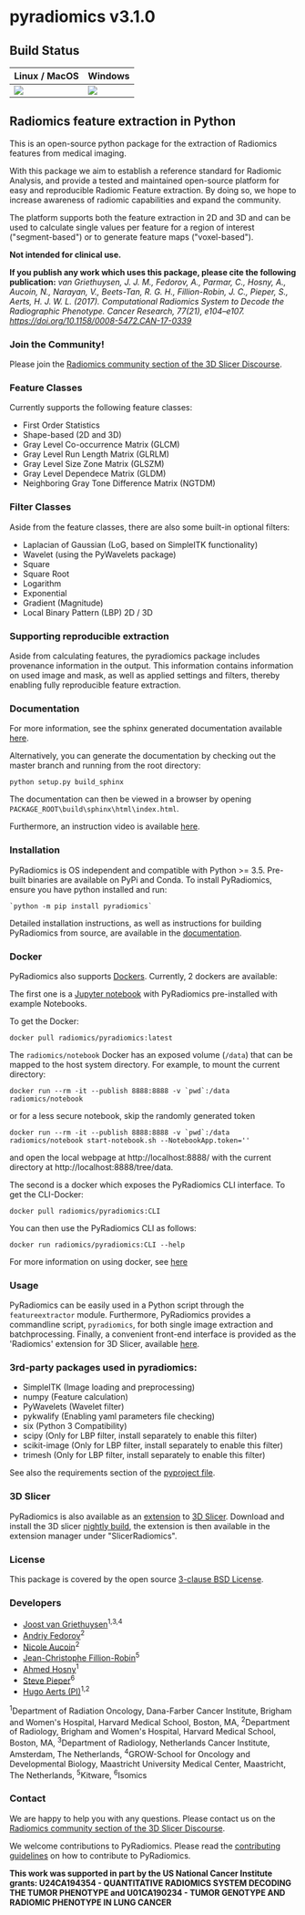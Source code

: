 # pyradiomics v3.1.0

## Build Status

| Linux / MacOS                 | Windows                       |
| ----------------------------- | ----------------------------- |
| [![][circleci]][circleci-lnk] | [![][appveyor]][appveyor-lnk] |

[appveyor]:
  https://ci.appveyor.com/api/projects/status/kvu7897q0v4imwdc?svg=true
[appveyor-lnk]: https://ci.appveyor.com/project/AIM-Harvard/pyradiomics-k4sto
[circleci]:
  https://dl.circleci.com/status-badge/img/gh/AIM-Harvard/pyradiomics/tree/master.svg?style=shield
[circleci-lnk]: https://circleci.com/gh/AIM-Harvard/pyradiomics

## Radiomics feature extraction in Python

This is an open-source python package for the extraction of Radiomics features
from medical imaging.

With this package we aim to establish a reference standard for Radiomic
Analysis, and provide a tested and maintained open-source platform for easy and
reproducible Radiomic Feature extraction. By doing so, we hope to increase
awareness of radiomic capabilities and expand the community.

The platform supports both the feature extraction in 2D and 3D and can be used
to calculate single values per feature for a region of interest
("segment-based") or to generate feature maps ("voxel-based").

**Not intended for clinical use.**

**If you publish any work which uses this package, please cite the following
publication:** _van Griethuysen, J. J. M., Fedorov, A., Parmar, C., Hosny, A.,
Aucoin, N., Narayan, V., Beets-Tan, R. G. H., Fillion-Robin, J. C., Pieper, S.,
Aerts, H. J. W. L. (2017). Computational Radiomics System to Decode the
Radiographic Phenotype. Cancer Research, 77(21), e104–e107.
https://doi.org/10.1158/0008-5472.CAN-17-0339_

### Join the Community!

Please join the
[Radiomics community section of the 3D Slicer Discourse](https://discourse.slicer.org/c/community/radiomics/23).

### Feature Classes

Currently supports the following feature classes:

- First Order Statistics
- Shape-based (2D and 3D)
- Gray Level Co-occurrence Matrix (GLCM)
- Gray Level Run Length Matrix (GLRLM)
- Gray Level Size Zone Matrix (GLSZM)
- Gray Level Dependece Matrix (GLDM)
- Neighboring Gray Tone Difference Matrix (NGTDM)

### Filter Classes

Aside from the feature classes, there are also some built-in optional filters:

- Laplacian of Gaussian (LoG, based on SimpleITK functionality)
- Wavelet (using the PyWavelets package)
- Square
- Square Root
- Logarithm
- Exponential
- Gradient (Magnitude)
- Local Binary Pattern (LBP) 2D / 3D

### Supporting reproducible extraction

Aside from calculating features, the pyradiomics package includes provenance
information in the output. This information contains information on used image
and mask, as well as applied settings and filters, thereby enabling fully
reproducible feature extraction.

### Documentation

For more information, see the sphinx generated documentation available
[here](http://pyradiomics.readthedocs.io/).

Alternatively, you can generate the documentation by checking out the master
branch and running from the root directory:

    python setup.py build_sphinx

The documentation can then be viewed in a browser by opening
`PACKAGE_ROOT\build\sphinx\html\index.html`.

Furthermore, an instruction video is available
[here](http://radiomics.io/pyradiomics.html).

### Installation

PyRadiomics is OS independent and compatible with Python >= 3.5. Pre-built
binaries are available on PyPi and Conda. To install PyRadiomics, ensure you
have python installed and run:

    `python -m pip install pyradiomics`

Detailed installation instructions, as well as instructions for building
PyRadiomics from source, are available in the
[documentation](http://pyradiomics.readthedocs.io/en/latest/installation.html).

### Docker

PyRadiomics also supports [Dockers](https://www.docker.com/). Currently, 2
dockers are available:

The first one is a [Jupyter notebook](http://jupyter.org/) with PyRadiomics
pre-installed with example Notebooks.

To get the Docker:

    docker pull radiomics/pyradiomics:latest

The `radiomics/notebook` Docker has an exposed volume (`/data`) that can be
mapped to the host system directory. For example, to mount the current
directory:

    docker run --rm -it --publish 8888:8888 -v `pwd`:/data radiomics/notebook

or for a less secure notebook, skip the randomly generated token

    docker run --rm -it --publish 8888:8888 -v `pwd`:/data radiomics/notebook start-notebook.sh --NotebookApp.token=''

and open the local webpage at http://localhost:8888/ with the current directory
at http://localhost:8888/tree/data.

The second is a docker which exposes the PyRadiomics CLI interface. To get the
CLI-Docker:

    docker pull radiomics/pyradiomics:CLI

You can then use the PyRadiomics CLI as follows:

    docker run radiomics/pyradiomics:CLI --help

For more information on using docker, see
[here](https://pyradiomics.readthedocs.io/en/latest/installation.html#use-pyradiomics-docker)

### Usage

PyRadiomics can be easily used in a Python script through the `featureextractor`
module. Furthermore, PyRadiomics provides a commandline script, `pyradiomics`,
for both single image extraction and batchprocessing. Finally, a convenient
front-end interface is provided as the 'Radiomics' extension for 3D Slicer,
available [here](https://github.com/AIM-Harvard/SlicerRadiomics).

### 3rd-party packages used in pyradiomics:

- SimpleITK (Image loading and preprocessing)
- numpy (Feature calculation)
- PyWavelets (Wavelet filter)
- pykwalify (Enabling yaml parameters file checking)
- six (Python 3 Compatibility)
- scipy (Only for LBP filter, install separately to enable this filter)
- scikit-image (Only for LBP filter, install separately to enable this filter)
- trimesh (Only for LBP filter, install separately to enable this filter)

See also the requirements section of the [pyproject file](pyproject.toml).

### 3D Slicer

PyRadiomics is also available as an
[extension](https://github.com/AIM-Harvard/SlicerRadiomics) to
[3D Slicer](slicer.org). Download and install the 3D slicer
[nightly build](http://download.slicer.org/), the extension is then available in
the extension manager under "SlicerRadiomics".

### License

This package is covered by the open source [3-clause BSD License](LICENSE.txt).

### Developers

- [Joost van Griethuysen](https://github.com/JoostJM)<sup>1,3,4</sup>
- [Andriy Fedorov](https://github.com/fedorov)<sup>2</sup>
- [Nicole Aucoin](https://github.com/naucoin)<sup>2</sup>
- [Jean-Christophe Fillion-Robin](https://github.com/jcfr)<sup>5</sup>
- [Ahmed Hosny](https://github.com/ahmedhosny)<sup>1</sup>
- [Steve Pieper](https://github.com/pieper)<sup>6</sup>
- [Hugo Aerts (PI)](https://github.com/hugoaerts)<sup>1,2</sup>

<sup>1</sup>Department of Radiation Oncology, Dana-Farber Cancer Institute,
Brigham and Women's Hospital, Harvard Medical School, Boston, MA,
<sup>2</sup>Department of Radiology, Brigham and Women's Hospital, Harvard
Medical School, Boston, MA, <sup>3</sup>Department of Radiology, Netherlands
Cancer Institute, Amsterdam, The Netherlands, <sup>4</sup>GROW-School for
Oncology and Developmental Biology, Maastricht University Medical Center,
Maastricht, The Netherlands, <sup>5</sup>Kitware, <sup>6</sup>Isomics

### Contact

We are happy to help you with any questions. Please contact us on the
[Radiomics community section of the 3D Slicer Discourse](https://discourse.slicer.org/c/community/radiomics/23).

We welcome contributions to PyRadiomics. Please read the
[contributing guidelines](CONTRIBUTING.rst) on how to contribute to PyRadiomics.

**This work was supported in part by the US National Cancer Institute grants:
U24CA194354 - QUANTITATIVE RADIOMICS SYSTEM DECODING THE TUMOR PHENOTYPE and
U01CA190234 - TUMOR GENOTYPE AND RADIOMIC PHENOTYPE IN LUNG CANCER**
